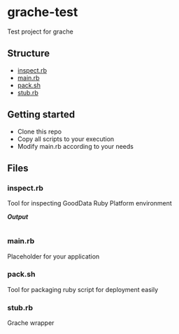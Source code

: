 # grache-test

Test project for grache

## Structure

- [inspect.rb](#inspectrb)
- [main.rb](#mainrb)
- [pack.sh](#packsh)
- [stub.rb](#stubrb)

## Getting started

- Clone this repo
- Copy all scripts to your execution
- Modify main.rb according to your needs

## Files

### inspect.rb

Tool for inspecting GoodData Ruby Platform environment

***Output***

```
```

### main.rb

Placeholder for your application

### pack.sh

Tool for packaging ruby script for deployment easily

### stub.rb

Grache wrapper


